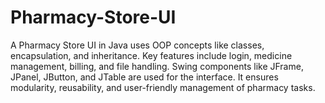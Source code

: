 # Pharmacy-Store-UI
A Pharmacy Store UI in Java uses OOP concepts like classes, encapsulation, and inheritance. Key features include login, medicine management, billing, and file handling. Swing components like JFrame, JPanel, JButton, and JTable are used for the interface. It ensures modularity, reusability, and user-friendly management of pharmacy tasks.
